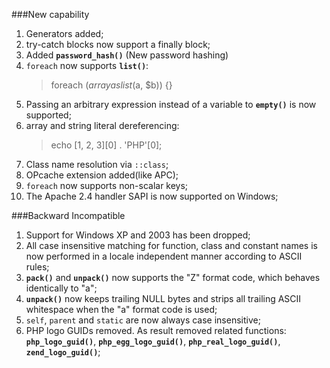 ###New capability
1. Generators added;
2. try-catch blocks now support a finally block;
3. Added **`password_hash()`** (New password hashing)
4. `foreach` now supports **`list()`**: <blockquote> foreach ($array as list($a, $b)) {} <blockquote>
5. Passing an arbitrary expression instead of a variable to **`empty()`** is now supported;
6. array and string literal dereferencing: <blockquote> echo [1, 2, 3][0] . 'PHP'[0]; <blockquote>
7. Class name resolution via `::class`;
8. OPcache extension added(like APC);
9. `foreach` now supports non-scalar keys;
10. The Apache 2.4 handler SAPI is now supported on Windows;

###Backward Incompatible
1. Support for Windows XP and 2003 has been dropped;
2. All case insensitive matching for function, class and constant names is now performed in a locale independent manner according to ASCII rules;
3. **`pack()`** and **`unpack()`** now supports the "Z" format code, which behaves identically to "a";
4. **`unpack()`** now keeps trailing NULL bytes and strips all trailing ASCII whitespace when the "a" format code is used;
5. `self`, `parent` and `static` are now always case insensitive;
6. PHP logo GUIDs removed. As result removed related functions: **`php_logo_guid()`**, **`php_egg_logo_guid()`**, 
    **`php_real_logo_guid()`**, **`zend_logo_guid()`**;

